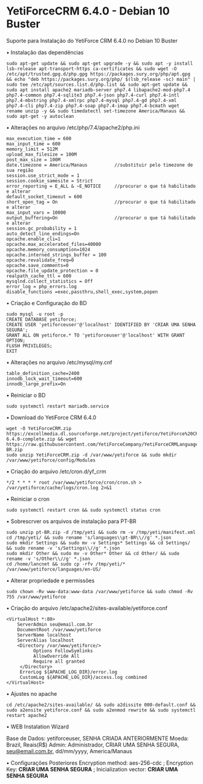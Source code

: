 # YetiForceCRM 6.4.0 - Debian 10 Buster
Suporte para Instalação do YetiForce CRM 6.4.0 no Debian 10 Buster

• Instalação das dependências
```
sudo apt-get update && sudo apt-get upgrade -y && sudo apt -y install lsb-release apt-transport-https ca-certificates && sudo wget -O /etc/apt/trusted.gpg.d/php.gpg https://packages.sury.org/php/apt.gpg && echo "deb https://packages.sury.org/php/ $(lsb_release -sc) main" | sudo tee /etc/apt/sources.list.d/php.list && sudo apt-get update && sudo apt install apache2 mariadb-server php7.4 libapache2-mod-php7.4 php7.4-common php7.4-sqlite3 php7.4-json php7.4-curl php7.4-intl php7.4-mbstring php7.4-xmlrpc php7.4-mysql php7.4-gd php7.4-xml php7.4-cli php7.4-zip php7.4-soap php7.4-imap php7.4-bcmath wget rename unzip -y && sudo timedatectl set-timezone America/Manaus && sudo apt-get -y autoclean
```
• Alterações no arquivo /etc/php/7.4/apache2/php.ini
```
max_execution_time = 600    
max_input_time = 600
memory_limit = 512M
upload_max_filesize = 100M
post_max_size = 100M
date.timezone = America/Manaus          //substituir pelo timezone de sua região
session.use_strict_mode = 1
session.cookie_samesite = Strict
error_reporting = E_ALL & ~E_NOTICE 	//procurar o que tá habilitado e alterar
default_socket_timeout = 600
short_open_tag = On		                //procurar o que tá habilitado e alterar
max_input_vars = 10000
output_buffering=On 		            //procurar o que tá habilitado e alterar
session.gc_probability = 1
auto_detect_line_endings=On
opcache.enable_cli=1
opcache.max_accelerated_files=40000
opcache.memory_consumption=1024
opcache.interned_strings_buffer = 100
opcache.revalidate_freq=0
opcache.save_comments=0
opcache.file_update_protection = 0
realpath_cache_ttl = 600
mysqlnd.collect_statistics = Off
error_log = php_errors.log
disable_functions =exec,passthru,shell_exec,system,popen
```
• Criação e Configuração do BD
```
sudo mysql -u root -p
CREATE DATABASE yetiforce;
CREATE USER 'yetiforceuser'@'localhost' IDENTIFIED BY 'CRIAR UMA SENHA SEGURA';
GRANT ALL ON yetiforce.* TO 'yetiforceuser'@'localhost' WITH GRANT OPTION; 
FLUSH PRIVILEGES; 
EXIT 
```
• Alterações no arquivo /etc/mysql/my.cnf
```
table_definition_cache=2400
innodb_lock_wait_timeout=600
innodb_large_prefix=On
```
• Reiniciar o BD
```
sudo systemctl restart mariadb.service
```
• Download do YetiForce CRM 6.4.0
```
wget -O YetiForceCRM.zip https://excellmedia.dl.sourceforge.net/project/yetiforce/YetiForce%20CRM%206.x.x/6.4.0/YetiForceCRM-6.4.0-complete.zip && wget https://raw.githubusercontent.com/YetiForceCompany/YetiForceCRMLanguages/master/6.4.0/pt-BR.zip
sudo unzip YetiForceCRM.zip -d /var/www/yetiforce && sudo mkdir /var/www/yetiforce/config/Modules
```
• Criação do arquivo /etc/cron.d/yf_crm
```
*/2 * * * * root /var/www/yetiforce/cron/cron.sh > /var/yetiforce/cache/logs/cron.log 2>&1
```
• Reiniciar o cron
```
sudo systemctl restart cron && sudo systemctl status cron
```
• Sobrescrver os arquivos de instalação para PT-BR
```
sudo unzip pt-BR.zip -d /tmp/yeti && sudo rm -v /tmp/yeti/manifest.xml
cd /tmp/yeti/ && sudo rename 's/languages\\pt-BR\\//g' *.json
sudo mkdir Settings && sudo mv -v Settings* Settings && cd Settings/ && sudo rename -v 's/Settings\\//g' *.json
sudo mkdir Other && sudo mv -v Other* Other && cd Other/ && sudo rename -v 's/Other\\//g' *.json
cd /home/lancnet && sudo cp -rfv /tmp/yeti/* /var/www/yetiforce/languages/en-US/
```
• Alterar propriedade e permissões
```
sudo chown -Rv www-data:www-data /var/www/yetiforce && sudo chmod -Rv 755 /var/www/yetiforce
```
• Criação do arquivo /etc/apache2/sites-available/yetiforce.conf
```
<VirtualHost *:80>
    ServerAdmin seu@email.com.br
    DocumentRoot /var/www/yetiforce
    ServerName localhost
    ServerAlias localhost
    <Directory /var/www/yetiforce/>
          Options FollowSymlinks
          AllowOverride All
          Require all granted
     </Directory>
     ErrorLog ${APACHE_LOG_DIR}/error.log
     CustomLog ${APACHE_LOG_DIR}/access.log combined
</VirtualHost>
```
• Ajustes no apache
```
cd /etc/apache2/sites-available/ && sudo a2dissite 000-default.conf && sudo a2ensite yetiforce.conf && sudo a2enmod rewrite && sudo systemctl restart apache2
```

• WEB Instalation Wizard

Base de Dados: yetiforceuser, SENHA CRIADA ANTERIORMENTE
Moeda: Brazil, Reais(R$)
Admin: Administrador, CRIAR UMA SENHA SEGURA, seu@email.com.br, dd/mm/yyyy, America/Manaus

• Configurações Posteriores
Encryption method: aes-256-cdc ; Encryption Key: **CRIAR UMA SENHA SEGURA** ; Inicialization vector: **CRIAR UMA SENHA SEGURA**
